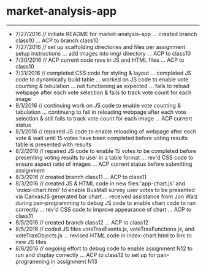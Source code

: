 # market-analysis-app
*************************
* 7/27/2016 // initiate README for market-analysis-app ... created branch class10 ... ACP to branch class10 <br/>
* 7/27/2016 // set up scaffolding directories and files per assignment setup instructions ... add images into img/ directory ... ACP to class10 <br/>
* 7/30/2016 // ACP current code revs in JS and HTML files ... ACP to class10 <br/>
* 7/31/2016 // completed CSS code for styling & layout ... completed JS code to dynamically build table ... worked on JS code to enable vote counting & tabulation ... not functioning as expected ... fails to reload webpage after each vote selection & fails to track vote count for each image <br/>
* 8/1/2016 // continuing work on JS code to enable vote counting & tabulation ... continuing to fail in reloading webpage after each vote selection & still fails to track vote count for each image ... ACP current status <br/>
* 8/1/2016 // repaired JS code to enable reloading of webpage after each vote & wait until 15 votes have been completed before voting results table is presented with results <br/>
* 8/2/2016 // repaired JS code to enable 15 votes to be completed before presenting voting results to user in a table format ... rev'd CSS code to ensure aspect ratio of images ... ACP current status before submitting assignment <br/>
* 8/3/2016 // created branch class11 ... ACP to class11 <br/>
* 8/3/2016 // created JS & HTML code in new files 'app-chart.js' and 'index-chart.html' to enable BusMall survey user votes to be presented via CanvasJS generated bar chart ... received assistance from Jon Walz during pair-programming to debug JS code to enable chart code to run correctly ... rev'd CSS code to improve appearance of chart ... ACP to class11 <br/>
* 8/5/2016 // created branch class12 ... ACP to class12 <br/>
* 8/5/2016 // coded JS files voteTraxEvents.js, voteTraxFunctions.js, and voteTraxObjects.js ... revised HTML code in index-chart.html to link to new JS files <br/>
* 8/6/2016 // ongoing effort to debug code to enable assignment N12 to run and display correctly ... ACP to class12 to set up for pair-programming in assignment N13 <br/>
